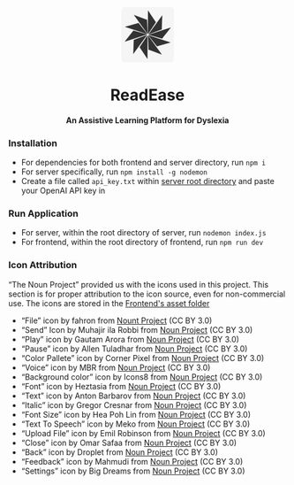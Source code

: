 <p align="center"><img src="res/icon.png"></p> 
<h1 align="center"><b>ReadEase</b></h1>
<h4 align="center">An Assistive Learning Platform for Dyslexia</h4>

### Installation
- For dependencies for both frontend and server directory, run `npm i`
- For server specifically, run `npm install -g nodemon`
- Create a file called `api_key.txt` within [server root directory](server) and paste your OpenAI API key in

### Run Application
- For server, within the root directory of server, run `nodemon index.js`
- For frontend, within the root directory of frontend, run `npm run dev`

### Icon Attribution
“The Noun Project” provided us with the icons used in this project. This section is for proper attribution to the icon source, even for non-commercial use. The icons are stored in the [Frontend's asset folder](./frontend/src/assets)

* “File” icon by fahron from [Nount Project](https://thenounproject.com/icon/file-3946982/) (CC BY 3.0) 
* “Send” Icon by Muhajir ila Robbi from [Noun Project](https://thenounproject.com/icon/send-2498628/) (CC BY 3.0) 
* “Play” icon by Gautam Arora from [Noun Project](https://thenounproject.com/icon/play-654632/) (CC BY 3.0)
* “Pause” icon by Allen Tuladhar from [Noun Project](https://thenounproject.com/icon/pause-7368336/) (CC BY 3.0)
* “Color Pallete” icon by Corner Pixel from [Noun Project](https://thenounproject.com/icon/color-pallete-7247491/) (CC BY 3.0)
* “Voice” icon by MBR from [Noun Project](https://thenounproject.com/icon/voice-7289819/) (CC BY 3.0)
* “Background color” icon by Icons8 from [Noun Project](https://thenounproject.com/icon/background-color-61592/) (CC BY 3.0)
* “Font” icon by Heztasia from [Noun Project](https://thenounproject.com/icon/font-5624088/) (CC BY 3.0)
* “Text” icon by Anton Barbarov from [Noun Project](https://thenounproject.com/icon/text-1264508/) (CC BY 3.0)
* “Italic” icon by Gregor Cresnar from [Noun Project](https://thenounproject.com/icon/italic-5035767/) (CC BY 3.0)
* “Font Size” icon by Hea Poh Lin from [Noun Project](https://thenounproject.com/icon/font-size-591141/) (CC BY 3.0)
* “Text To Speech” icon by Meko from [Noun Project](https://thenounproject.com/icon/text-to-speech-5265812/) (CC BY 3.0)
* “Upload File” icon by Emil Robinson from [Noun Project](https://thenounproject.com/icon/upload-file-3972490/) (CC BY 3.0)
* “Close” icon by Omar Safaa from [Noun Project](https://thenounproject.com/icon/back-7371697/) (CC BY 3.0)
* “Back” icon by Droplet from [Noun Project](https://thenounproject.com/icon/close-2389681/) (CC BY 3.0)
* “Feedback” icon by Mahmudi from [Noun Project](https://thenounproject.com/icon/feedback-7334913/) (CC BY 3.0)
* “Settings” icon by Big Dreams from [Noun Project](https://thenounproject.com/icon/settings-7362599/) (CC BY 3.0)
